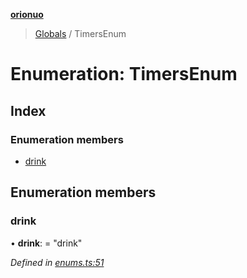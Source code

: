 **[orionuo](../README.md)**

> [Globals](../globals.md) / TimersEnum

# Enumeration: TimersEnum

## Index

### Enumeration members

* [drink](timersenum.md#drink)

## Enumeration members

### drink

•  **drink**:  = "drink"

*Defined in [enums.ts:51](https://github.com/msviha/orionuo/blob/dc53ac6/src/enums.ts#L51)*
